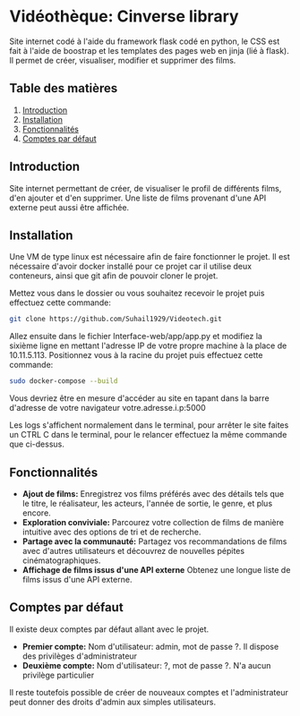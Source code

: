 # Vidéothèque: Cinverse library

Site internet codé à l'aide du framework flask codé en python, le CSS est fait à l'aide de boostrap et les templates des pages web en jinja (lié à flask).
Il permet de créer, visualiser, modifier et supprimer des films.

## Table des matières

1. [Introduction](#introduction)
2. [Installation](#installation)
3. [Fonctionnalités](#fonctionnalités)
4. [Comptes par défaut](#comptes-par-défaut)

## Introduction

Site internet permettant de créer, de visualiser le profil de différents films, d'en ajouter et d'en supprimer. Une liste de films provenant d'une API externe peut aussi être affichée.

## Installation

Une VM de type linux est nécessaire afin de faire fonctionner le projet.
Il est nécessaire d'avoir docker installé pour ce projet car il utilise deux conteneurs, ainsi que git afin de pouvoir cloner le projet.

Mettez vous dans le dossier ou vous souhaitez recevoir le projet puis effectuez cette commande:
```bash
git clone https://github.com/Suhail1929/Videotech.git
```
Allez ensuite dans le fichier Interface-web/app/app.py et modifiez la sixième ligne en mettant l'adresse IP de votre propre machine à la place de 10.11.5.113.
Positionnez vous à la racine du projet puis effectuez cette commande:
```bash
sudo docker-compose --build
```
Vous devriez être en mesure d'accéder au site en tapant dans la barre d'adresse de votre navigateur votre.adresse.i.p:5000

Les logs s'affichent normalement dans le terminal, pour arrêter le site faites un CTRL C dans le terminal, pour le relancer effectuez la même commande que ci-dessus.

## Fonctionnalités

- **Ajout de films:** Enregistrez vos films préférés avec des détails tels que le titre, le réalisateur, les acteurs, l'année de sortie, le genre, et plus encore.
- **Exploration conviviale:** Parcourez votre collection de films de manière intuitive avec des options de tri et de recherche.
- **Partage avec la communauté:** Partagez vos recommandations de films avec d'autres utilisateurs et découvrez de nouvelles pépites cinématographiques.
- **Affichage de films issus d'une API externe** Obtenez une longue liste de films issus d'une API externe.

## Comptes par défaut

Il existe deux comptes par défaut allant avec le projet.
- **Premier compte:** Nom d'utilisateur: admin, mot de passe ?. Il dispose des privilèges d'administrateur
- **Deuxième compte:** Nom d'utilisateur: ?, mot de passe ?. N'a aucun privilège particulier

Il reste toutefois possible de créer de nouveaux comptes et l'administrateur peut donner des droits d'admin aux simples utilisateurs.


